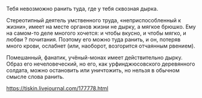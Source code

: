 Тебя невозможно ранить туда, где у тебя сквозная дырка.

Стереотипный деятель умственного труда, «неприспособленный к жизни», имеет на месте органов жизни не дырку, а мягкое брюшко. Ему на самом-то деле многого хочется: и чтобы вкусно, и чтобы мягко, и любви ? почитания. Поэтому его можно туда ранить, и он, потеряв много крови, ослабнет (или, наоборот, возгорится отчаянным рвением).

Помешанный, фанатик, учёный-монах имеет действительно дырку. Образ его нечеловеческий, но его, как урфинджюсовского деревянного солдата, можно остановить или уничтожить, но нельзя в обычном смысле слова ранить.

https://tiskin.livejournal.com/177778.html